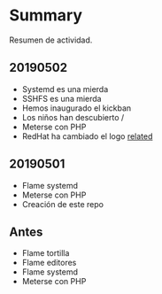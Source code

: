 # Summary

Resumen de actividad.

## 20190502

* Systemd es una mierda
* SSHFS es una mierda
* Hemos inaugurado el kickban
* Los niños han descubierto /
* Meterse con PHP
* RedHat ha cambiado el logo [related](https://www.omgubuntu.co.uk/2019/05/red-hat-has-changed-its-logo-for-the-first-time-in-20-years)

## 20190501

* Flame systemd
* Meterse con PHP
* Creación de este repo

## Antes

* Flame tortilla
* Flame editores
* Flame systemd
* Meterse con PHP
